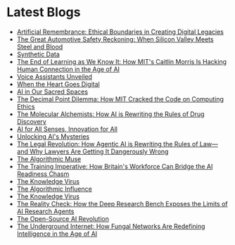 <!--
**rawveg/rawveg** is a ✨ _special_ ✨ repository because its `README.md` (this file) appears on your GitHub profile.

Here are some ideas to get you started:

- 🔭 I’m currently working on ...
- 🌱 I’m currently learning ...
- 👯 I’m looking to collaborate on ...
- 🤔 I’m looking for help with ...
- 💬 Ask me about ...
- 📫 How to reach me: ...
- 😄 Pronouns: ...
- ⚡ Fun fact: ...
-->

# Latest Blogs
<!-- BLOG-POST-LIST:START -->
- [Artificial Remembrance: Ethical Boundaries in Creating Digital Legacies](https://smarterarticles.co.uk/artificial-remembrance-ethical-boundaries-in-creating-digital-legacies?pk_campaign=rss-feed)
- [The Great Automotive Safety Reckoning: When Silicon Valley Meets Steel and Blood](https://smarterarticles.co.uk/the-great-automotive-safety-reckoning-when-silicon-valley-meets-steel-and-blood?pk_campaign=rss-feed)
- [Synthetic Data](https://dev.to/rawveg/synthetic-data-2mmf)
- [The End of Learning as We Know It: How MIT&#39;s Caitlin Morris Is Hacking Human Connection in the Age of AI](https://smarterarticles.co.uk/the-end-of-learning-as-we-know-it-how-mits-caitlin-morris-is-hacking-human?pk_campaign=rss-feed)
- [Voice Assistants Unveiled](https://dev.to/rawveg/voice-assistants-unveiled-2bf2)
- [When the Heart Goes Digital](https://dev.to/rawveg/when-the-heart-goes-digital-2ol1)
- [AI in Our Sacred Spaces](https://dev.to/rawveg/ai-in-our-sacred-spaces-3953)
- [The Decimal Point Dilemma: How MIT Cracked the Code on Computing Ethics](https://smarterarticles.co.uk/the-decimal-point-dilemma-how-mit-cracked-the-code-on-computing-ethics?pk_campaign=rss-feed)
- [The Molecular Alchemists: How AI is Rewriting the Rules of Drug Discovery](https://smarterarticles.co.uk/the-molecular-alchemists-how-ai-is-rewriting-the-rules-of-drug-discovery?pk_campaign=rss-feed)
- [AI for All Senses, Innovation for All](https://dev.to/rawveg/ai-for-all-senses-innovation-for-all-3cj4)
- [Unlocking AI&#39;s Mysteries](https://dev.to/rawveg/unlocking-ais-mysteries-2k9e)
- [The Legal Revolution: How Agentic AI is Rewriting the Rules of Law—and Why Lawyers Are Getting It Dangerously Wrong](https://smarterarticles.co.uk/the-legal-revolution-how-agentic-ai-is-rewriting-the-rules-of-law-and-why?pk_campaign=rss-feed)
- [The Algorithmic Muse](https://dev.to/rawveg/the-algorithmic-muse-4jo8)
- [The Training Imperative: How Britain&#39;s Workforce Can Bridge the AI Readiness Chasm](https://smarterarticles.co.uk/the-training-imperative-how-britains-workforce-can-bridge-the-ai-readiness?pk_campaign=rss-feed)
- [The Knowledge Virus](https://dev.to/rawveg/the-knowledge-virus-4pk2)
- [The Algorithmic Influence](https://dev.to/rawveg/the-algorithmic-influence-18mb)
- [The Knowledge Virus](https://smarterarticles.co.uk/the-knowledge-virus?pk_campaign=rss-feed)
- [The Reality Check: How the Deep Research Bench Exposes the Limits of AI Research Agents](https://smarterarticles.co.uk/the-reality-check-how-the-deep-research-bench-exposes-the-limits-of-ai?pk_campaign=rss-feed)
- [The Open-Source AI Revolution](https://dev.to/rawveg/the-open-source-ai-revolution-5ah3)
- [The Underground Internet: How Fungal Networks Are Redefining Intelligence in the Age of AI](https://smarterarticles.co.uk/the-underground-internet-how-fungal-networks-are-redefining-intelligence-in?pk_campaign=rss-feed)
<!-- BLOG-POST-LIST:END -->
